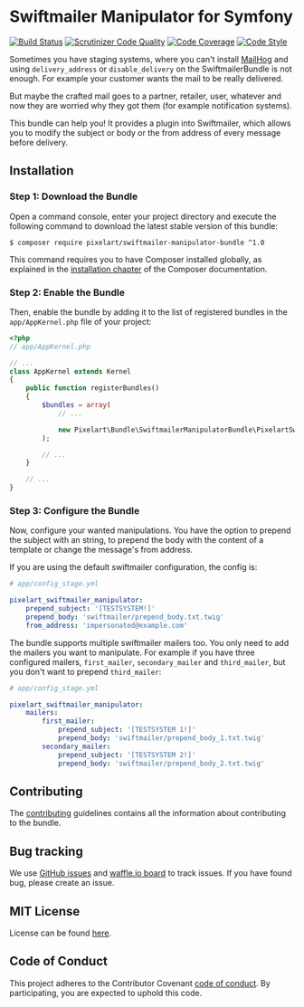 Swiftmailer Manipulator for Symfony
===================================

[![Build Status](https://travis-ci.org/pixelart/swiftmailer-manipulator-bundle.svg?branch=master)](https://travis-ci.org/pixelart/swiftmailer-manipulator-bundle)
[![Scrutinizer Code Quality](https://scrutinizer-ci.com/g/pixelart/swiftmailer-manipulator-bundle/badges/quality-score.png?b=master)](https://scrutinizer-ci.com/g/pixelart/swiftmailer-manipulator-bundle/?branch=master)
[![Code Coverage](https://scrutinizer-ci.com/g/pixelart/swiftmailer-manipulator-bundle/badges/coverage.png?b=master)](https://scrutinizer-ci.com/g/pixelart/swiftmailer-manipulator-bundle/?branch=master)
[![Code Style](https://styleci.io/repos/70606516/shield?style=flat)](https://styleci.io/repos/70606516)

Sometimes you have staging systems, where you can't install [MailHog] and
using `delivery_address` or `disable_delivery` on the SwiftmailerBundle is
not enough. For example your customer wants the mail to be really delivered.

But maybe the crafted mail goes to a partner, retailer, user, whatever and now
they are worried why they got them (for example notification systems).

This bundle can help you! It provides a plugin into Swiftmailer, which allows
you to modify the subject or body or the from address of every message before
delivery.

Installation
------------

### Step 1: Download the Bundle

Open a command console, enter your project directory and execute the
following command to download the latest stable version of this bundle:

```console
$ composer require pixelart/swiftmailer-manipulator-bundle ^1.0
```

This command requires you to have Composer installed globally, as explained
in the [installation chapter][composer global install] of the Composer
documentation.

### Step 2: Enable the Bundle

Then, enable the bundle by adding it to the list of registered bundles
in the `app/AppKernel.php` file of your project:

```php
<?php
// app/AppKernel.php

// ...
class AppKernel extends Kernel
{
    public function registerBundles()
    {
        $bundles = array(
            // ...

            new Pixelart\Bundle\SwiftmailerManipulatorBundle\PixelartSwiftmailerManipulatorBundle(),
        );

        // ...
    }

    // ...
}
```

### Step 3: Configure the Bundle

Now, configure your wanted manipulations. You have the option to prepend
the subject with an string, to prepend the body with the content of a
template or change the message's from address.

If you are using the default swiftmailer configuration, the config is:

```yaml
# app/config_stage.yml

pixelart_swiftmailer_manipulator:
    prepend_subject: '[TESTSYSTEM!]'
    prepend_body: 'swiftmailer/prepend_body.txt.twig'
    from_address: 'impersonated@example.com'
```

The bundle supports multiple swiftmailer mailers too. You only need to add
the mailers you want to manipulate. For example if you have three configured
mailers, `first_mailer`, `secondary_mailer` and `third_mailer`, but you don't
want to prepend `third_mailer`:

```yaml
# app/config_stage.yml

pixelart_swiftmailer_manipulator:
    mailers:
        first_mailer:
            prepend_subject: '[TESTSYSTEM 1!]'
            prepend_body: 'swiftmailer/prepend_body_1.txt.twig'
        secondary_mailer:
            prepend_subject: '[TESTSYSTEM 2!]'
            prepend_body: 'swiftmailer/prepend_body_2.txt.twig'
```

Contributing
------------

The [contributing](CONTRIBUTING.md) guidelines contains all the information
about contributing to the bundle.

Bug tracking
------------

We use [GitHub issues](https://github.com/pixelart/swiftmailer-manipulator-bundle/issues)
and [waffle.io board](https://waffle.io/pixelart/swiftmailer-manipulator-bundle)
to track issues. If you have found bug, please create an issue.

MIT License
-----------

License can be found [here](LICENSE).

Code of Conduct
---------------

This project adheres to the Contributor Covenant [code of conduct](CODE_OF_CONDUCT.md).
By participating, you are expected to uphold this code.

[MailHog]: https://github.com/mailhog/MailHog
[composer global install]: https://getcomposer.org/doc/00-intro.md
